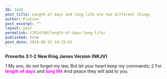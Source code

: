 ```yaml
---
ID: 1426
post_title: Length of days and long life are two different things
author: Praison
post_excerpt: ""
layout: post
permalink: /2014/09/length-of-days-long-life/
published: true
post_date: 2014-09-15 14:15:42
---
```

<strong>Proverbs 3:1-2</strong>
<strong> New King James Version (NKJV)</strong>

1 My son, do not forget my law,
But let your heart keep my commands;
2 For <span style="color: #ff00ff;"><strong>length of days</strong></span> and <span style="color: #ff00ff;"><strong>long life</strong></span>
And peace they will add to you.
